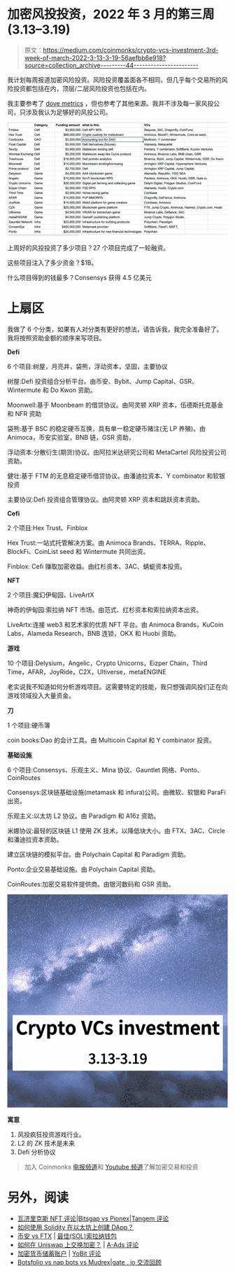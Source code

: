# 加密风投投资，2022 年 3 月的第三周(3.13–3.19)

> 原文：<https://medium.com/coinmonks/crypto-vcs-investment-3rd-week-of-march-2022-3-13-3-19-56aefbb6e918?source=collection_archive---------44----------------------->

我计划每周报道加密风险投资。风险投资覆盖面各不相同，但几乎每个交易所的风险投资都包括在内，顶层/二层风险投资也包括在内。

我主要参考了 [dove metrics](https://www.dovemetrics.com/) ，但也参考了其他来源。我并不涉及每一家风投公司，只涉及我认为足够好的风投公司。

![](img/c6648e5caa76c1ca206ac5ae01ae1b55.png)

上周好的风投投资了多少项目？27 个项目完成了一轮融资。

这些项目注入了多少资金？$1B。

什么项目得到的钱最多？Consensys 获得 4.5 亿美元

# **上扇区**

我做了 6 个分类，如果有人对分类有更好的想法，请告诉我，我完全准备好了。我将按照资助金额的顺序来写项目。

**Defi**

6 个项目:树屋，月亮井，袋熊，浮动资本，坚固，主要协议

树屋:Defi 投资组合分析平台。由币安、Bybit、Jump Capital、GSR、Wintermute 和 Do Kwon 资助。

Moonwell:基于 Moonbeam 的借贷协议。由阿灵顿 XRP 资本，伍德斯托克基金和 NFR 资助

袋熊:基于 BSC 的稳定硬币互换，具有单一稳定硬币赌注(无 LP 养殖)。由 Animoca，币安实验室，BNB 链，GSR 资助，

浮动资本:分散衍生(期货)协议。由阿拉米达研究公司和 MetaCartel 风险投资公司资助。

健壮:基于 FTM 的无息稳定硬币借贷协议。由潘迪拉资本、Y combinator 和软银投资

主要协议:Defi 投资组合管理协议。由阿灵顿 XRP 资本和跳跃资本资助。

**Cefi**

2 个项目:Hex Trust、Finblox

Hex Trust:一站式托管解决方案。由 Animoca Brands、TERRA、Ripple、BlockFi、CoinList seed 和 Wintermute 共同出资。

Finblox: Cefi 赚取加密收益。由红杉资本、3AC、蜻蜓资本投资。

**NFT**

2 个项目:魔幻伊甸园、LiveArtX

神奇的伊甸园:索拉纳 NFT 市场。由范式、红杉资本和索拉纳资本出资。

LiveArtx:连接 web3 和艺术家的优质 NFT 平台。由 Animoca Brands，KuCoin Labs，Alameda Research，BNB 连锁，OKX 和 Huobi 资助。

**游戏**

10 个项目:Delysium，Angelic，Crypto Unicorns，Eizper Chain，Third Time，AFAR，JoyRide，C2X，Ultiverse，metaENGINE

老实说我不知道如何分析游戏项目。这需要特定的技能，我只想强调风投们正在向游戏领域投入大量资金。

**刀**

1 个项目:硬币簿

coin books:Dao 的会计工具。由 Multicoin Capital 和 Y combinator 投资。

**基础设施**

6 个项目:Consensys、乐观主义、Mina 协议、Gauntlet 网络、Ponto、CoinRoutes

Consensys:区块链基础设施(metamask 和 infura)公司。由微软、软银和 ParaFi 出资。

乐观主义:以太坊 L2 协议。由 Paradigm 和 A16z 资助。

米娜协议:最轻的区块链 L1 使用 ZK 技术，以降低块大小。由 FTX、3AC、Circle 和潘迪拉资本资助。

建立区块链的模拟平台。由 Polychain Capital 和 Paradigm 资助。

Ponto:企业交易基础设施。由 Polychain Capital 资助。

CoinRoutes:加密交易软件提供商。由银河数码和 GSR 资助。

![](img/7075c864a3a1c20f5fa0a3a5d4a9981e.png)

**寓意**

1.  风投疯狂投资游戏行业。
2.  L2 的 ZK 技术是未来
3.  Defi 分析协议

> 加入 Coinmonks [电报频道](https://t.me/coincodecap)和 [Youtube 频道](https://www.youtube.com/c/coinmonks/videos)了解加密交易和投资

# 另外，阅读

*   [瓦济里克斯 NFT 评论](https://coincodecap.com/wazirx-nft-review)|[Bitsgap vs Pionex](https://coincodecap.com/bitsgap-vs-pionex)|[Tangem 评论](https://coincodecap.com/tangem-wallet-review)
*   [如何使用 Solidity 在以太坊上创建 DApp？](https://coincodecap.com/create-a-dapp-on-ethereum-using-solidity)
*   [币安 vs FTX](https://coincodecap.com/binance-vs-ftx) | [最佳(SOL)索拉纳钱包](https://coincodecap.com/solana-wallets)
*   [如何在 Uniswap 上交换加密？](https://coincodecap.com/swap-crypto-on-uniswap) | [A-Ads 评论](https://coincodecap.com/a-ads-review)
*   [加密货币储蓄账户](/coinmonks/cryptocurrency-savings-accounts-be3bc0feffbf) | [YoBit 评论](/coinmonks/yobit-review-175464162c62)
*   [Botsfolio vs nap bots vs Mudrex](/coinmonks/botsfolio-vs-napbots-vs-mudrex-c81344970c02)|[gate . io 交流回顾](/coinmonks/gate-io-exchange-review-61bf87b7078f)
